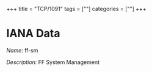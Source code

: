 +++
title = "TCP/1091"
tags = [""]
categories = [""]
+++

# IANA Data

_Name:_ ff-sm

_Description:_ FF System Management

